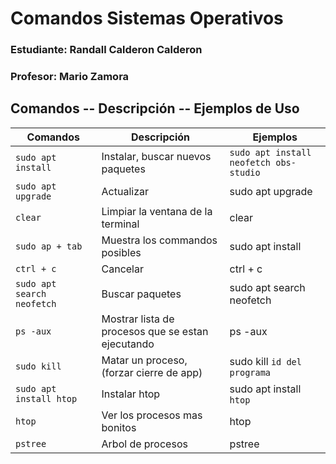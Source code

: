 # Comandos Sistemas Operativos 

### Estudiante: Randall Calderon Calderon
### Profesor: Mario Zamora

## Comandos -- Descripción -- Ejemplos de Uso

|   Comandos    |  Descripción  |  Ejemplos |
| ------------- | ------------- | --------------- |
| `sudo apt install`  | Instalar, buscar nuevos paquetes  | `sudo apt install neofetch obs-studio` | 
| `sudo apt upgrade`  | Actualizar  | sudo apt upgrade |
| `clear`  | Limpiar la ventana de la terminal  | clear |
| `sudo ap + tab`  | Muestra los commandos posibles  | sudo apt install |
| `ctrl + c`  | Cancelar  | ctrl + c |
| `sudo apt search neofetch`  | Buscar paquetes  | sudo apt search neofetch |
| `ps -aux`  | Mostrar lista de procesos que se estan ejecutando  | ps -aux |
| `sudo kill`  | Matar un proceso, (forzar cierre de app)  | sudo kill `id del programa` |
| `sudo apt install htop`  | Instalar htop  | sudo apt install `htop` |
| `htop`  | Ver los procesos mas bonitos  | htop |
| `pstree`  | Arbol de procesos  | pstree |
